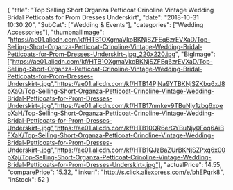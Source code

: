 {
	"title": "Top Selling Short Organza Petticoat Crinoline Vintage Wedding Bridal Petticoats for Prom Dresses Underskirt",
	"date": "2018-10-31 10:30:20",
	"SubCat": ["Wedding & Events"],
	"categories": ["Wedding Accessories"],
	"thumbnailImage": "https://ae01.alicdn.com/kf/HTB1OXgmaVkoBKNjSZFEq6zrEVXaD/Top-Selling-Short-Organza-Petticoat-Crinoline-Vintage-Wedding-Bridal-Petticoats-for-Prom-Dresses-Underskirt-.jpg_220x220.jpg",
	"BigImage": ["https://ae01.alicdn.com/kf/HTB1OXgmaVkoBKNjSZFEq6zrEVXaD/Top-Selling-Short-Organza-Petticoat-Crinoline-Vintage-Wedding-Bridal-Petticoats-for-Prom-Dresses-Underskirt-.jpg","https://ae01.alicdn.com/kf/HTB14PjNa9YTBKNjSZKbq6xJ8pXaQ/Top-Selling-Short-Organza-Petticoat-Crinoline-Vintage-Wedding-Bridal-Petticoats-for-Prom-Dresses-Underskirt-.jpg","https://ae01.alicdn.com/kf/HTB17nmkev9TBuNjy1zbq6xpepXaH/Top-Selling-Short-Organza-Petticoat-Crinoline-Vintage-Wedding-Bridal-Petticoats-for-Prom-Dresses-Underskirt-.jpg","https://ae01.alicdn.com/kf/HTB10QR6erGYBuNjy0Foq6AiBFXaK/Top-Selling-Short-Organza-Petticoat-Crinoline-Vintage-Wedding-Bridal-Petticoats-for-Prom-Dresses-Underskirt-.jpg","https://ae01.alicdn.com/kf/HTB1QJzBaZUrBKNjSZPxq6x00pXaj/Top-Selling-Short-Organza-Petticoat-Crinoline-Vintage-Wedding-Bridal-Petticoats-for-Prom-Dresses-Underskirt-.jpg"],
	"actualPrice": 14.55,
	"comparePrice": 15.32,
	"linkurl": "http://s.click.aliexpress.com/e/bhEPqrk8",
	"inStock": 52
}
